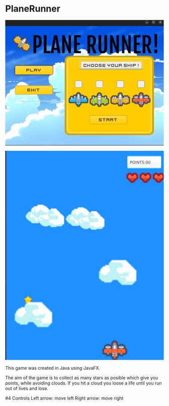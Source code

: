 # PlaneRunner

![ScreenShot](MainMenu.png)

![ScreenShot](GamePlay.png)

This game was created in Java using JavaFX.

The aim of the game is to collect as many stars as posible which give you points, while avoiding clouds. If you hit a cloud you loose a life until you run out of lives and lose.

#4 Controls
Left arrow: move left
Right arrow: move right
